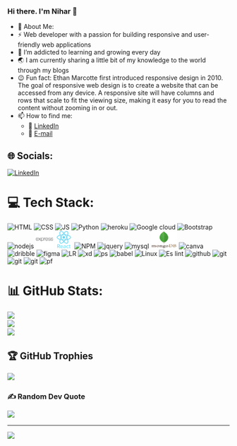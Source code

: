 ### Hi there. I'm Nihar 👋

- 💫 About Me:
- :zap: Web developer with a passion for building responsive and user-friendly web applications
- 🌱 I’m addicted to learning and growing every day<br>
- :earth_asia: I am currently sharing a little bit of my knowledge to the world through my blogs
- :wink: Fun fact: Ethan Marcotte first introduced responsive design in 2010. The goal of responsive web design is to create a website that can be accessed from any device. A responsive site will have columns and rows that scale to fit the viewing size, making it easy for you to read the content without zooming in or out. 
- 📫 How to find me:
  - :office: [LinkedIn](https://www.linkedin.com/in/nihar-ranjanpanda/)
  - :email: [E-mail](https://www.gmail.com/nihar2097@gmail.com/)

## 🌐 Socials:
[![LinkedIn](https://img.shields.io/badge/LinkedIn-%230077B5.svg?logo=linkedin&logoColor=white)](https://linkedin.com/in/nihar-ranjanpanda) 

# 💻 Tech Stack:
<p align="left">
    <img src=https://cdn-icons-png.flaticon.com/512/1051/1051277.png alt="HTML" width="40" height="40">
    <img src=https://cdn-icons-png.flaticon.com/512/732/732190.png alt="CSS" width="40" height="40">
    <img src=https://cdn-icons-png.flaticon.com/512/5968/5968292.png alt="JS" width="40" height="40">
    <img src=https://cdn-icons-png.flaticon.com/512/5968/5968350.png alt="Python" width="40" height="40">
    <img src=https://cdn-icons-png.flaticon.com/512/873/873120.png alt="heroku" width="40" height="40">
    <img src=https://cdn-icons-png.flaticon.com/512/873/873117.png alt="Google cloud" width="40" height="40">
    <img src=https://getbootstrap.com/docs/5.3/assets/brand/bootstrap-logo-shadow.png alt="Bootstrap" width="50" height="40">
    <img src=https://nodejs.org/static/images/logo.svg alt="nodejs" width="40" height="40" >
    <img src="https://raw.githubusercontent.com/devicons/devicon/master/icons/express/express-original-wordmark.svg" alt="express-js" width="40" height="40">
    <img src=https://raw.githubusercontent.com/devicons/devicon/master/icons/react/react-original-wordmark.svg alt="React-js" width="40" height="40">
    <img src=https://img.icons8.com/color/256/npm.png alt="NPM" width="40" height="40">
    <img src=https://img.icons8.com/ios/256/jquery.png alt="jquery" width="40" height="40" style="background-color:white;">
    <img src=https://img.icons8.com/fluency/256/mysql-logo.png alt="mysql" width="40" height="40">
    <img src="https://raw.githubusercontent.com/devicons/devicon/master/icons/mongodb/mongodb-original-wordmark.svg" alt="mongodb" width="60" height="40" style="background-color:white;">
    <img src=https://img.icons8.com/fluency/256/canva.png alt="canva" width="40" height="40">
    <img src=https://cdn-icons-png.flaticon.com/512/4401/4401391.png alt="dribble" width="40" height="40">
    <img src=https://cdn-icons-png.flaticon.com/512/5968/5968705.png alt="figma" width="40" height="40">
    <img src=https://cdn-icons-png.flaticon.com/512/5968/5968514.png alt="LR" width="40" height="40">
    <img src=https://cdn-icons-png.flaticon.com/512/5611/5611129.png alt="xd" width="40" height="40">
    <img src=https://cdn-icons-png.flaticon.com/512/5968/5968520.png alt="ps" width="40" height="40">
    <img src=https://d33wubrfki0l68.cloudfront.net/377d727c8d878832f20e08939889a58bdff0b3f2/63787/img/babel.svg alt="babel" width="40" height="40" style="background-color:white;">
    <img src=https://cdn-icons-png.flaticon.com/512/6124/6124995.png alt="Linux" width="40" height="40">
    <img src=https://img.icons8.com/color/256/eslint.png alt="Es lint" width="40" height="40" style="background-color:white;">
    <img src=https://cdn-icons-png.flaticon.com/512/2111/2111425.png alt="github" width="40" height="40" style="background-color:white;">
    <img src=https://img.icons8.com/color/256/git.png alt="git" width="40" height="40">
    <img src=https://img.icons8.com/external-tal-revivo-color-tal-revivo/256/external-postman-is-the-only-complete-api-development-environment-logo-color-tal-revivo.png alt="git" width="40" height="40">
    <img src=https://img.icons8.com/color/256/firebase.png alt="git" width="40" height="40">
    <img src=https://cdn-icons-png.flaticon.com/512/726/726056.png alt="pf" width="40" height="40" style="background-color:white;">
</p>


# 📊 GitHub Stats:
![](https://github-readme-stats.vercel.app/api?username=NiharPanda23&theme=highcontrast&hide_border=true&include_all_commits=true&count_private=true)<br/>
![](https://github-readme-streak-stats.herokuapp.com/?user=NiharPanda23&theme=highcontrast&hide_border=true)<br/>
![](https://github-readme-stats.vercel.app/api/top-langs/?username=NiharPanda23&theme=highcontrast&hide_border=true&include_all_commits=true&count_private=true&layout=compact)

## 🏆 GitHub Trophies
![](https://github-profile-trophy.vercel.app/?username=NiharPanda23&theme=radical&no-frame=true&no-bg=true&margin-w=4)

### ✍️ Random Dev Quote
![](https://quotes-github-readme.vercel.app/api?type=vetical&theme=radical)



---
[![](https://visitcount.itsvg.in/api?id=NiharPanda23&icon=7&color=0)](https://visitcount.itsvg.in)


